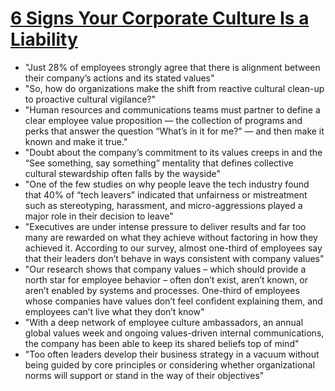 # [6 Signs Your Corporate Culture Is a Liability](https://hbr.org/2019/12/6-signs-your-corporate-culture-is-a-liability?utm_medium=social&utm_source=linkedin&utm_campaign=hbr)

* "Just 28% of employees strongly agree that there is alignment between their company’s actions and its stated values"
* "So, how do organizations make the shift from reactive cultural clean-up to proactive cultural vigilance?"
* "Human resources and communications teams must partner to define a clear employee value proposition — the collection of programs and perks that answer the question “What’s in it for me?” — and then make it known and make it true."
* "Doubt about the company’s commitment to its values creeps in and the “See something, say something” mentality that defines collective cultural stewardship often falls by the wayside"
* "One of the few studies on why people leave the tech industry found that 40% of “tech leavers” indicated that unfairness or mistreatment such as stereotyping, harassment, and micro-aggressions played a major role in their decision to leave"
* "Executives are under intense pressure to deliver results and far too many are rewarded on what they achieve without factoring in how they achieved it.  According to our survey, almost one-third of employees say that their leaders don’t behave in ways consistent with company values"
* "Our research shows that company values – which should provide a north star for employee behavior – often don’t exist, aren’t known, or aren’t enabled by systems and processes.  One-third of employees whose companies have values don’t feel confident explaining them, and employees can’t live what they don’t know"
* "With a deep network of employee culture ambassadors, an annual global values week and ongoing values-driven internal communications, the company has been able to keep its shared beliefs top of mind"
* "Too often leaders develop their business strategy in a vacuum without being guided by core principles or considering whether organizational norms will support or stand in the way of their objectives"